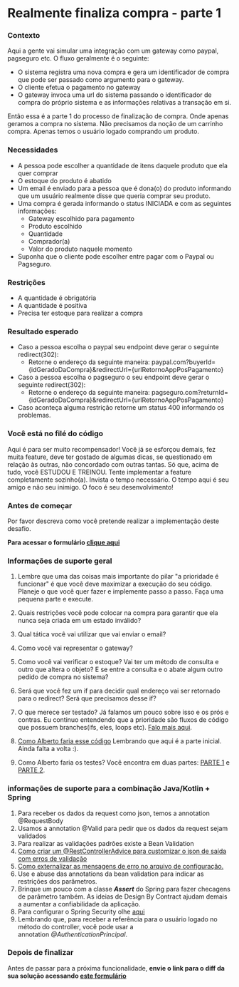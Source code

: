 # Realmente finaliza compra - parte 1

### Contexto

Aqui a gente vai simular uma integração com um gateway como paypal, pagseguro etc. O fluxo geralmente é o seguinte:

*   O sistema registra uma nova compra e gera um identificador de compra que pode ser passado como argumento para o gateway.
*   O cliente efetua o pagamento no gateway
*   O gateway invoca uma url do sistema passando o identificador de compra do próprio sistema e as informações relativas a transação em si.

Então essa é a parte 1 do processo de finalização de compra. Onde apenas geramos a compra no sistema. Não precisamos da noção de um carrinho compra. Apenas temos o usuário logado comprando um produto.

### Necessidades

*   A pessoa pode escolher a quantidade de itens daquele produto que ela quer comprar
*   O estoque do produto é abatido 
*   Um email é enviado para a pessoa que é dona(o) do produto informando que um usuário realmente disse que queria comprar seu produto.
* Uma compra é gerada informando o status INICIADA e com as seguintes informações:
  * Gateway escolhido para pagamento
  * Produto escolhido
  * Quantidade
  * Comprador(a)
  * Valor do produto naquele momento
*   Suponha que o cliente pode escolher entre pagar com o Paypal ou Pagseguro.

### Restrições

*   A quantidade é obrigatória
*   A quantidade é positiva
*   Precisa ter estoque para realizar a compra

### **Resultado esperado**

*   Caso a pessoa escolha o paypal seu endpoint deve gerar o seguinte redirect(302):
    *   Retorne o endereço da seguinte maneira: paypal.com?buyerId={idGeradoDaCompra}&redirectUrl={urlRetornoAppPosPagamento}
*   Caso a pessoa escolha o pagseguro o seu endpoint deve gerar o seguinte redirect(302):
    *   Retorne o endereço da seguinte maneira: pagseguro.com?returnId={idGeradoDaCompra}&redirectUrl={urlRetornoAppPosPagamento}
*   Caso aconteça alguma restrição retorne um status 400 informando os problemas. 

### Você está no filé do código

Aqui é para ser muito recompensador! Você já se esforçou demais, fez muita feature, deve ter gostado de algumas dicas, se questionado em relação às outras, não concordado com outras tantas. Só que, acima de tudo, você ESTUDOU E TREINOU. Tente implementar a feature completamente sozinho(a). Invista o tempo necessário. O tempo aqui é seu amigo e não seu inimigo. O foco é seu desenvolvimento!

### Antes de começar

Por favor descreva como você pretende realizar a implementação deste desafio. 
  
  **Para acessar o formulário [clique aqui](https://forms.gle/NerMmk1PkaTiZXNz9)**

### **Informações de suporte geral**

1.  Lembre que uma das coisas mais importante do pilar "a prioridade é funcionar" é que você deve maximizar a execução do seu código. Planeje o que você quer fazer e implemente passo a passo. Faça uma pequena parte e execute.
 
2.  Quais restrições você pode colocar na compra para garantir que ela nunca seja criada em um estado inválido?

3.  Qual tática você vai utilizar que vai enviar o email?

4.  Como você vai representar o gateway?

5.  Como você vai verificar o estoque? Vai ter um método de consulta e outro que altera o objeto? E se entre a consulta e o abate algum outro pedido de compra no sistema? 

6.  Será que você fez um if para decidir qual endereço vai ser retornado para o redirect? Será que precisamos desse if?

7.  O que merece ser testado? Já falamos um pouco sobre isso e os prós e contras. Eu continuo entendendo que a prioridade são fluxos de código que possuem branches(ifs, eles, loops etc). [Falo mais aqui](https://youtu.be/vCnhwbkX3EA).

8.  [Como Alberto faria esse código](https://youtu.be/HP9OhAvwOu0) Lembrando que aqui é a parte inicial. Ainda falta a volta :). 

9. Como Alberto faria os testes? Você encontra em duas partes: [PARTE 1](https://youtu.be/CnDoQahMoD0) e [PARTE 2](https://youtu.be/t8sJeUS3nz4). 


### informações de suporte para a combinação Java/Kotlin + Spring​

1.  Para receber os dados da request como json, temos a annotation @RequestBody
2.  Usamos a annotation @Valid para pedir que os dados da request sejam validados
3.  Para realizar as validações padrões existe a Bean Validation
4.  [Como criar um @RestControllerAdvice para customizar o json de saída com erros de validação](https://youtu.be/H6aM-4RaRrE)
5.  [Como externalizar as mensagens de erro no arquivo de configuração.](https://youtu.be/FO4HnZNCvoo)
6.  Use e abuse das annotations da bean validation para indicar as restrições dos parâmetros. 
7.  Brinque um pouco com a classe **_Assert_**​ ​do Spring para fazer checagens de parâmetro também. As ideias de Design By Contract ajudam demais a aumentar a confiabilidade da aplicação.
8.  Para configurar o Spring Security olhe [aqui](https://youtu.be/0I--CLsqC7w)
9.  Lembrando que, para receber a referência para o usuário logado no método do controller, você pode usar a annotation _@AuthenticationPrincipal_​.

### Depois de finalizar
Antes de passar para a próxima funcionalidade, **envie o link para o diff da sua solução acessando [este formulário](https://forms.gle/MXRUCzr3c6EGxkdp6)**


